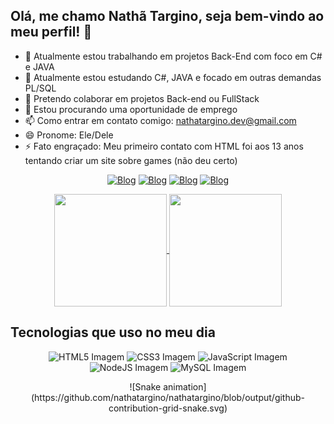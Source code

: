 ## Olá, me chamo Nathã Targino, seja bem-vindo ao meu perfil! 👋

- 🔭 Atualmente estou trabalhando em projetos Back-End com foco em C# e JAVA
- 🌱 Atualmente estou estudando C#, JAVA e focado em outras demandas PL/SQL
- 👯 Pretendo colaborar em projetos Back-end ou FullStack
- 🤔 Estou procurando uma oportunidade de emprego
- 📫 Como entrar em contato comigo: nathatargino.dev@gmail.com
- 😄 Pronome: Ele/Dele
- ⚡ Fato engraçado: Meu primeiro contato com HTML foi aos 13 anos tentando criar um site sobre games (não deu certo)

<div style="display: inline_block" align="center">
  
  [![Blog](https://img.shields.io/badge/LinkedIn-0077B5?style=for-the-badge&logo=linkedin&logoColor=white)](https://linkedin.com/in/nathatargino)
  [![Blog](https://img.shields.io/badge/Gmail-D14836?style=for-the-badge&logo=gmail&logoColor=white)](mailto:nathatargino.dev@gmail.com)
  [![Blog](https://img.shields.io/badge/WhatsApp-25D366?style=for-the-badge&logo=whatsapp&logoColor=white)](https://api.whatsapp.com/send?phone=5583993176446&text=Ol%C3%A1,%20vim%20pelo%20seu%20perfil%20do%20GitHub%20%F0%9F%91%8B)
  [![Blog](https://img.shields.io/badge/Instagram-E4405F?style=for-the-badge&logo=instagram&logoColor=white)](https://www.instagram.com/nathatargino/)

</div>

<div style="display: inline_block" align="center">
<a href="https://github.com/nathatargino/github-readme-stats">
  <img height=180em align="center" src="https://github-readme-stats.vercel.app/api?username=nathatargino&theme=highcontrast" />
</a>
<a href="https://github.com/nathatargino/convoychat">
  <img height=180em align="center" src="https://github-readme-stats.vercel.app/api/top-langs?username=nathatargino&layout=compact&langs_count=8&card_width=320&theme=highcontrast" />
</a>
</div>

  ## Tecnologias que uso no meu dia


<div style="display: inline_block" align="center">
    <img alt="HTML5 Imagem" src="https://img.shields.io/badge/HTML5-E34F26?style=for-the-badge&logo=html5&logoColor=white"/>
    <img alt="CSS3 Imagem" src="https://img.shields.io/badge/CSS3-1572B6?style=for-the-badge&logo=css3&logoColor=white"/>
    <img alt="JavaScript Imagem" src="https://img.shields.io/badge/JavaScript-F7DF1E?style=for-the-badge&logo=javascript&logoColor=black"/>
    <img alt="NodeJS Imagem" src="https://img.shields.io/badge/Node.js-43853D?style=for-the-badge&logo=node.js&logoColor=white"/>
    <img alt="MySQL Imagem" src="https://img.shields.io/badge/MySQL-00000F?style=for-the-badge&logo=mysql&logoColor=white"/>
</div>

<p align="center">
  ![Snake animation](https://github.com/nathatargino/nathatargino/blob/output/github-contribution-grid-snake.svg)
</p>


